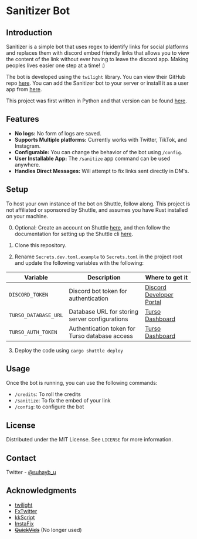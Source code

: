 # Sanitizer Bot

## Introduction

Sanitizer is a simple bot that uses regex to identify links for social platforms and replaces them with discord embed friendly links that allows you to view the content of the link without ever having to leave the discord app. Making peoples lives easier one step at a time! :)

The bot is developed using the `twilight` library. You can view their GitHub repo [here](https://github.com/twilight-rs/twilight). You can add the Sanitizer bot to your server or install it as a user app from [here](https://discord.com/oauth2/authorize?client_id=1197778683113513081).

This project was first written in Python and that version can be found [here](https://github.com/Suhaybu/sanitizer-bot-py).

## Features

-   **No logs:** No form of logs are saved.
-   **Supports Multiple platforms:** Currently works with Twitter, TikTok, and Instagram.
-   **Configurable:** You can change the behavior of the bot using `/config`.
-   **User Installable App:** The `/sanitize` app command can be used anywhere.
-   **Handles Direct Messages:** Will attempt to fix links sent directly in DM's.


## Setup

To host your own instance of the bot on Shuttle, follow along. This project is not affiliated or sponsored by Shuttle, and assumes you have Rust installed on your machine.

0. Optional: Create an account on Shuttle [here](https://www.shuttle.dev/), and then follow the documentation for setting up the Shuttle cli [here](https://docs.shuttle.dev/getting-started/installation).

1. Clone this repository.

2. Rename `Secrets.dev.toml.example` to `Secrets.toml` in the project root and update the following variables with the following:

| Variable | Description | Where to get it |
|----------|-------------|-----------------|
| `DISCORD_TOKEN` | Discord bot token for authentication | [Discord Developer Portal](https://discord.com/developers/applications) |
| `TURSO_DATABASE_URL` | Database URL for storing server configurations | [Turso Dashboard](https://turso.tech/) |
| `TURSO_AUTH_TOKEN` | Authentication token for Turso database access | [Turso Dashboard](https://turso.tech/) |

3. Deploy the code using ```cargo shuttle deploy```

## Usage

Once the bot is running, you can use the following commands:
-   `/credits`: To roll the credits
-   `/sanitize`: To fix the embed of your link
-   `/config`: to configure the bot

## License

Distributed under the MIT License. See `LICENSE` for more information.

## Contact

Twitter - [@suhayb_u](https://twitter.com/suhayb_u)

## Acknowledgments
-   [twilight](https://github.com/twilight-rs/twilight)
-   [FxTwitter](https://github.com/FixTweet/FxTwitter)
-   [kkScript](https://kkscript.com/)
-   [InstaFix](https://github.com/Wikidepia/InstaFix)
-   ~~[QuickVids](https://quickvids.app/)~~ (No longer used)

